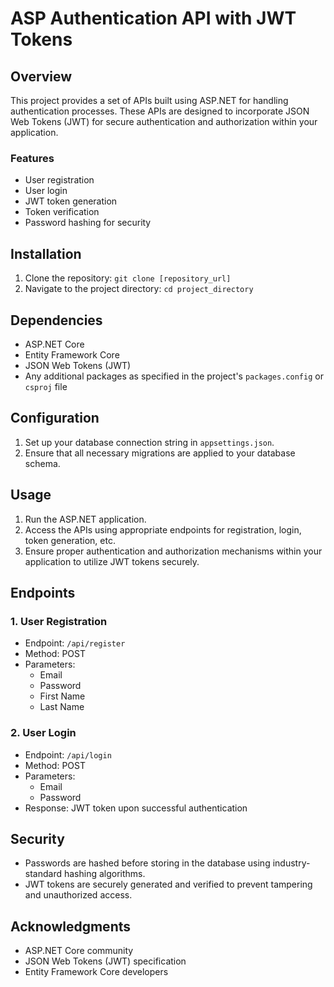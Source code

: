 # ASP Authentication API with JWT Tokens

## Overview
This project provides a set of APIs built using ASP.NET for handling authentication processes. These APIs are designed to incorporate JSON Web Tokens (JWT) for secure authentication and authorization within your application.

### Features
- User registration
- User login
- JWT token generation
- Token verification
- Password hashing for security

## Installation
1. Clone the repository: `git clone [repository_url]`
2. Navigate to the project directory: `cd project_directory`

## Dependencies
- ASP.NET Core
- Entity Framework Core
- JSON Web Tokens (JWT)
- Any additional packages as specified in the project's `packages.config` or `csproj` file

## Configuration
1. Set up your database connection string in `appsettings.json`.
2. Ensure that all necessary migrations are applied to your database schema.

## Usage
1. Run the ASP.NET application.
2. Access the APIs using appropriate endpoints for registration, login, token generation, etc.
3. Ensure proper authentication and authorization mechanisms within your application to utilize JWT tokens securely.

## Endpoints

### 1. User Registration
- Endpoint: `/api/register`
- Method: POST
- Parameters: 
  - Email
  - Password
  - First Name
  - Last Name

### 2. User Login
- Endpoint: `/api/login`
- Method: POST
- Parameters:
  - Email
  - Password
- Response: JWT token upon successful authentication


## Security
- Passwords are hashed before storing in the database using industry-standard hashing algorithms.
- JWT tokens are securely generated and verified to prevent tampering and unauthorized access.


## Acknowledgments
- ASP.NET Core community
- JSON Web Tokens (JWT) specification
- Entity Framework Core developers




